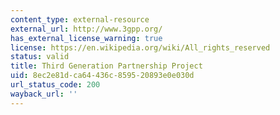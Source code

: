 ```yaml
---
content_type: external-resource
external_url: http://www.3gpp.org/
has_external_license_warning: true
license: https://en.wikipedia.org/wiki/All_rights_reserved
status: valid
title: Third Generation Partnership Project
uid: 8ec2e81d-ca64-436c-8595-20893e0e030d
url_status_code: 200
wayback_url: ''
---
```

